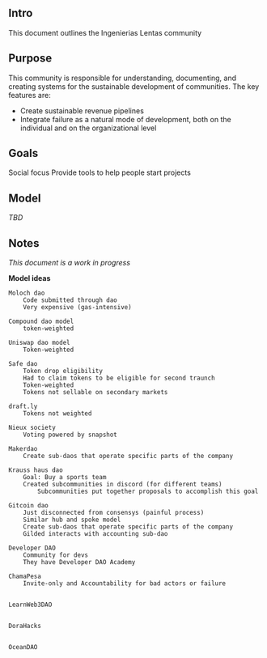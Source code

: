 ## Intro

This document outlines the Ingenierias Lentas community

## Purpose

This community is responsible for understanding, documenting, and creating systems for the sustainable development of communities. The key features are:

- Create sustainable revenue pipelines
- Integrate failure as a natural mode of development, both on the individual and on the organizational level

## Goals

Social focus
Provide tools to help people start projects

## Model

*TBD*

## Notes

*This document is a work in progress*

**Model ideas**

    Moloch dao
        Code submitted through dao
        Very expensive (gas-intensive)

    Compound dao model
        token-weighted

    Uniswap dao model
        Token-weighted

    Safe dao
        Token drop eligibility
        Had to claim tokens to be eligible for second traunch
        Token-weighted
        Tokens not sellable on secondary markets

    draft.ly
        Tokens not weighted

    Nieux society
        Voting powered by snapshot

    Makerdao
        Create sub-daos that operate specific parts of the company

    Krauss haus dao
        Goal: Buy a sports team
        Created subcommunities in discord (for different teams)
            Subcommunities put together proposals to accomplish this goal

    Gitcoin dao
        Just disconnected from consensys (painful process)
        Similar hub and spoke model
        Create sub-daos that operate specific parts of the company
        Gilded interacts with accounting sub-dao

    Developer DAO
        Community for devs
        They have Developer DAO Academy

    ChamaPesa
        Invite-only and Accountability for bad actors or failure


    LearnWeb3DAO


    DoraHacks


    OceanDAO
